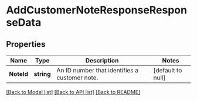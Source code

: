 # AddCustomerNoteResponseResponseData

## Properties
Name | Type | Description | Notes
------------ | ------------- | ------------- | -------------
**NoteId** | **string** | An ID number that identifies a customer note. | [default to null]

[[Back to Model list]](../README.md#documentation-for-models) [[Back to API list]](../README.md#documentation-for-api-endpoints) [[Back to README]](../README.md)

